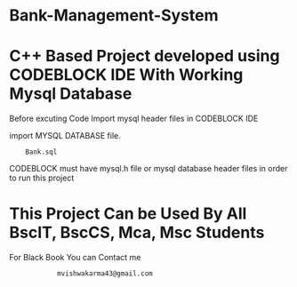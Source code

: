 # Bank-Management-System

# C++ Based Project developed using CODEBLOCK IDE With Working Mysql Database

Before excuting Code Import mysql header files in CODEBLOCK IDE

import MYSQL DATABASE file.

        Bank.sql
        
CODEBLOCK must have mysql.h file or mysql database header files in order to run this project

# This Project Can be Used By All BscIT, BscCS, Mca, Msc Students

For Black Book You can Contact me 
                
                mvishwakarma43@gmail.com
